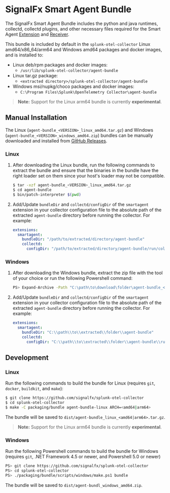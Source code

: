 # SignalFx Smart Agent Bundle

The SignalFx Smart Agent Bundle includes the python and java runtimes,
collectd, collectd plugins, and other necessary files required for the
Smart Agent [Extension](
https://github.com/signalfx/splunk-otel-collector/tree/main/pkg/extension/smartagentextension)
and [Receiver](
https://github.com/signalfx/splunk-otel-collector/tree/main/pkg/receiver/smartagentreceiver).

This bundle is included by default in the `splunk-otel-collector`
Linux amd64/x86_64/arm64 and Windows amd64 packages and docker images, and is
installed to:

- Linux deb/rpm packages and docker images:
  - `/usr/lib/splunk-otel-collector/agent-bundle`
- Linux tar.gz package:
  - `<extracted directory>/splunk-otel-collector/agent-bundle`
- Windows msi/nupkg/choco packages and docker images:
  - `C:\Program Files\Splunk\OpenTelemetry Collector\agent-bundle`

> **Note:** Support for the Linux arm64 bundle is currently **experimental**.

## Manual Installation

The Linux (`agent-bundle_<VERSION>_linux_amd64.tar.gz`) and Windows
(`agent-bundle_<VERSION>_windows_amd64.zip`) bundles can be manually downloaded
and installed from [GitHub Releases](
https://github.com/signalfx/splunk-otel-collector/releases).

### Linux

1. After downloading the Linux bundle, run the following commands to
   extract the bundle and ensure that the binaries in the bundle have the right
   loader set on them since your host's loader may not be compatible.
   ```sh
   $ tar -xzf agent-bundle_<VERSION>_linux_amd64.tar.gz
   $ cd agent-bundle
   $ bin/patch-interpreter $(pwd)
   ```
2. Add/Update `bundleDir` and `collectd/configDir` of the `smartagent`
   extension in your collector configuration file to the absolute path of the
   extracted `agent-bundle` directory before running the collector.  For
   example:
   ```yaml
   extensions:
     smartagent:
       bundleDir: "/path/to/extracted/directory/agent-bundle"
       collectd:
         configDir: "/path/to/extracted/directory/agent-bundle/run/collectd"
   ```

### Windows

1. After downloading the Windows bundle, extract the zip file with the tool of
   your choice or run the following Powershell command:
   ```sh
   PS> Expand-Archive -Path "C:\path\to\download\folder\agent-bundle_<VERSION>_windows_amd64.zip" -DestinationPath "C:\path\to\extracted\folder"
   ```
2. Add/Update `bundleDir` and `collectd/configDir` of the `smartagent`
   extension in your collector configuration file to the absolute path of the
   extracted `agent-bundle` directory before running the collector.  For
   example:
   ```yaml
   extensions:
     smartagent:
       bundleDir: "C:\\path\\to\\extracted\\folder\\agent-bundle"
       collectd:
         configDir: "C:\\path\\to\\extracted\\folder\\agent-bundle\\run\\collectd"
   ```

## Development

### Linux

Run the following commands to build the bundle for Linux (requires `git`,
`docker`, `buildkit`, and `make`):
```sh
$ git clone https://github.com/signalfx/splunk-otel-collector
$ cd splunk-otel-collector
$ make -C packaging/bundle agent-bundle-linux ARCH=<amd64|arm64>
```

The bundle will be saved to `dist/agent-bundle_linux_<amd64|arm64>.tar.gz`.

> **Note:** Support for the Linux arm64 bundle is currently **experimental**.

### Windows

Run the following Powershell commands to build the bundle for Windows (requires
`git`, .NET Framework 4.5 or newer, and Powershell 5.0 or newer)
```sh
PS> git clone https://github.com/signalfx/splunk-otel-collector
PS> cd splunk-otel-collector
PS> ./packaging/bundle/scripts/windows/make.ps1 bundle
```
The bundle will be saved to `dist/agent-bundl_windows_amd64.zip`.
